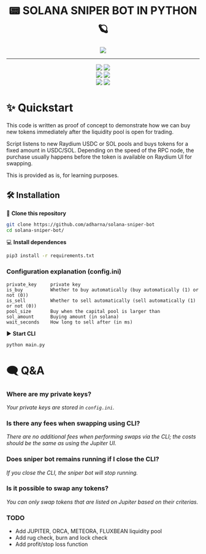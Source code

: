 <div align="center">
    <h1>📟 SOLANA SNIPER BOT IN PYTHON 🪐</h1>
<img src="https://github.com/DevSolana/solana-sniper-python/assets/163946998/ed2bac1b-0bf6-4a84-b813-431902fcba2b">


</div>

---

<p align="center">
    <img src="https://img.shields.io/github/stars/adharna/solana-sniper-bot">
    <img src="https://img.shields.io/github/forks/adharna/solana-sniper-bot">
    <br>
    <img src="https://img.shields.io/github/issues/adharna/solana-sniper-bot">
    <img src="https://img.shields.io/github/issues-closed/adharna/solana-sniper-bot">
    <br>
    <img src="https://img.shields.io/github/languages/top/adharna/solana-sniper-bot">
    <img src="https://img.shields.io/github/last-commit/adharna/solana-sniper-bot">
    <br>
</p>

# ✨ Quickstart

This code is written as proof of concept to demonstrate how we can buy new tokens immediately after the liquidity pool is open for trading.

Script listens to new Raydium USDC or SOL pools and buys tokens for a fixed amount in USDC/SOL.
Depending on the speed of the RPC node, the purchase usually happens before the token is available on Raydium UI for swapping.

This is provided as is, for learning purposes.

## 🛠️ Installation

💾 **Clone this repository**
```sh
git clone https://github.com/adharna/solana-sniper-bot
cd solana-sniper-bot/
```

💻 **Install dependences**
```sh
pip3 install -r requirements.txt
```

### Configuration explanation (config.ini)
```commandline
private_key     private key
is_buy          Whether to buy automatically (buy automatically (1) or not (0))
is_sell         Whether to sell automatically (sell automatically (1) or not (0))
pool_size       Buy when the capital pool is larger than
sol_amount      Buying amount (in solana)
wait_seconds    How long to sell after (in ms)
```

▶️ **Start CLI**
```sh
python main.py
```

# 🗨️ Q&A
### Where are my private keys?
*Your private keys are stored in `config.ini`.*
### Is there any fees when swapping using CLI?
*There are no additional fees when performing swaps via the CLI; the costs should be the same as using the Jupiter UI.*
### Does sniper bot remains running if I close the CLI?
*If you close the CLI, the sniper bot will stop running.*
### Is it possible to swap any tokens?
*You can only swap tokens that are listed on Jupiter based on their criterias.*


### TODO

- Add JUPITER, ORCA, METEORA, FLUXBEAN liquidity pool
- Add rug check, burn and lock check
- Add profit/stop loss function
